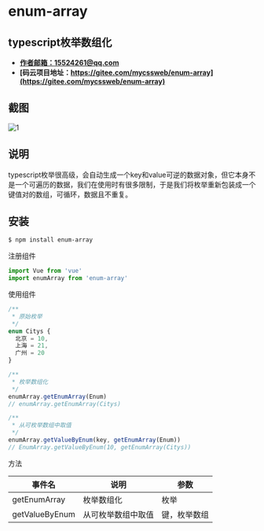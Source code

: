 # enum-array

## typescript枚举数组化

- **[作者邮箱：15524261@qq.com](mailto:15524261@qq.com)**
- **[码云项目地址：https://gitee.com/mycssweb/enum-array](https://gitee.com/mycssweb/enum-array)**

## 截图

![1](https://gitee.com/mycssweb/enum-array/raw/master/docs/1.png)

## 说明

typescript枚举很高级，会自动生成一个key和value可逆的数据对象，但它本身不是一个可遍历的数据，我们在使用时有很多限制，于是我们将枚举重新包装成一个键值对的数组，可循环，数据且不重复。

## 安装

```bash
$ npm install enum-array
```

注册组件

```js
import Vue from 'vue'
import enumArray from 'enum-array'
```

使用组件

```js
/**
 * 原始枚举
 */
enum Citys {
  北京 = 10,
  上海 = 21,
  广州 = 20
}

/**
 * 枚举数组化
 */
enumArray.getEnumArray(Enum)
// enumArray.getEnumArray(Citys)

/**
 * 从可枚举数组中取值
 */
enumArray.getValueByEnum(key, getEnumArray(Enum))
// EnumArray.getValueByEnum(10, getEnumArray(Citys))
```

方法

| 事件名 | 说明                   | 参数 |
| ------ | ---------------------- | ---- |
| getEnumArray  | 枚举数组化 | 枚举    |
| getValueByEnum  | 从可枚举数组中取值 | 键，枚举数组    |
